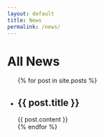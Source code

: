 ```yaml
---
layout: default
title: News
permalink: /news/
---
```


# All News

<ul class="news-list">
  {% for post in site.posts %}
    <li class="news-item">
      <h2>{{ post.title }}</h2>
      <div class="news-content">
        {{ post.content }}
      </div>
    </li>
  {% endfor %}
</ul>